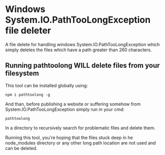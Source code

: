 # Windows System.IO.PathTooLongException file deleter

A file delete for handling windows System.IO.PathTooLongException which simply deletes the files which have a path greater than 260 characters.

## Running pathtoolong WILL delete files from your filesystem

This tool can be installed globally using:

`
  npm i pathtoolong -g
`

And than, before publishing a website or suffering somehow from System.IO.PathTooLongException simply run in your cmd:

`
  pathtoolong
`

In a directory to recursively search for problematic files and delete them.

Running this tool, you're hoping that the files stuck deep in he node_modules directory or any other long path location are not used and can be deleted.
